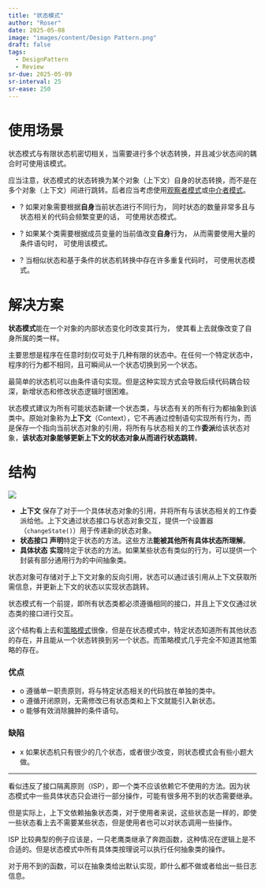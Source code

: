 ```yaml
---
title: "状态模式"
author: "Roser"
date: 2025-05-08
image: "images/content/Design Pattern.png"
draft: false
tags:
  - DesignPattern
  - Review
sr-due: 2025-05-09
sr-interval: 25
sr-ease: 250
---
```

# 使用场景

状态模式与有限状态机密切相关，当需要进行多个状态转换，并且减少状态间的耦合时可使用该模式。

应当注意，状态模式的状态转换为某个对象（上下文）自身的状态转换，而不是在多个对象（上下文）间进行跳转。后者应当考虑使用[观察者模式](../观察者模式)或[中介者模式](../中介者模式)。

- ? 如果对象需要根据**自身**当前状态进行不同行为， 同时状态的数量非常多且与状态相关的代码会频繁变更的话， 可使用状态模式。

- ? 如果某个类需要根据成员变量的当前值改变**自身**行为， 从而需要使用大量的条件语句时， 可使用该模式。

- ? 当相似状态和基于条件的状态机转换中存在许多重复代码时， 可使用状态模式。
# 解决方案

**状态模式**能在一个对象的内部状态变化时改变其行为， 使其看上去就像改变了自身所属的类一样。

主要思想是程序在任意时刻仅可处于几种有限的状态中。在任何一个特定状态中，程序的行为都不相同，且可瞬间从一个状态切换到另一个状态。

最简单的状态机可以由条件语句实现。但是这种实现方式会导致后续代码耦合较深，新增状态和修改状态逻辑时很困难。

状态模式建议为所有可能状态新建一个状态类，与状态有关的所有行为都抽象到该类中。原始对象称为**上下文**（Context），它不再通过控制语句实现所有行为，而是保存一个指向当前状态对象的引用，将所有与状态相关的工作**委派**给该状态对象，**该状态对象能够更新上下文的状态对象从而进行状态跳转**。
# 结构


![](images/状态模式类图示意.png)

- **上下文**
	保存了对于一个具体状态对象的引用，并将所有与该状态相关的工作委派给他。上下文通过状态接口与状态对象交互，提供一个设置器（`changeState()`）用于传递新的状态对象。
- **状态接口**
	**声明**特定于状态的方法。这些方法**能被其他所有具体状态所理解**。
- **具体状态**
	**实现**特定于状态的方法。如果某些状态有类似的行为，可以提供一个封装有部分通用行为的中间抽象类。

状态对象可存储对于上下文对象的反向引用，状态可以通过该引用从上下文获取所需信息，并更新上下文的状态以实现状态跳转。

状态模式有一个前提，即所有状态类都必须遵循相同的接口，并且上下文仅通过状态类的接口进行交互。

这个结构看上去和[策略模式](../Behavior/策略模式)很像，但是在状态模式中，特定状态知道所有其他状态的存在，并且能从一个状态转换到另一个状态。而策略模式几乎完全不知道其他策略的存在。
### 优点

- o 遵循单一职责原则，将与特定状态相关的代码放在单独的类中。
- o 遵循开闭原则，无需修改已有状态类和上下文就能引入新状态。
- o 能够有效消除臃肿的条件语句。
### 缺陷

- x 如果状态机只有很少的几个状态，或者很少改变，则状态模式会有些小题大做。

***
看似违反了接口隔离原则（ISP），即一个类不应该依赖它不使用的方法。因为状态模式中一些具体状态只会进行一部分操作，可能有很多用不到的状态需要继承。

但是实际上，上下文依赖抽象状态类，对于使用者来说，这些状态是一样的，即使一些状态看上去不需要某些状态，但是使用者也可以对状态调用一些操作。 

ISP 比较典型的例子应该是，一只老鹰类继承了奔跑函数，这种情况在逻辑上是不合适的。但是状态模式中所有具体类按理说可以执行任何抽象类的操作。

对于用不到的函数，可以在抽象类给出默认实现，即什么都不做或者给出一些日志信息。